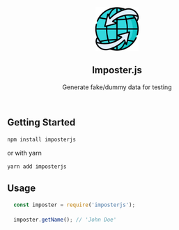 <div align="center">
  <a href="https://github.com/othneildrew/Best-README-Template">
    <img src="imposter.png" alt="Logo" width="100" height="100">
  </a>

  <h2 align="center">Imposter.js</h2>

  <p align="center">
   Generate fake/dummy data for testing
  </p>
</div>
<br/>

## Getting Started

```sh
npm install imposterjs
```

or with yarn

```sh
yarn add imposterjs
```

<!-- USAGE EXAMPLES -->

## Usage
```js
  const imposter = require('imposterjs');

  imposter.getName(); // 'John Doe'
```

